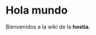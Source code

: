 <!-- TITLE: Home -->
<!-- SUBTITLE: A quick summary of Home -->

# Hola mundo

Bienvenidos a la wiki de la **hostia**.